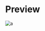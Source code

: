 # Preview 
![a](https://github.com/Eazvy/UILibs/blob/main/Librarys/Robloxscripts/RobloxScriptsPreview.png?raw=true)
